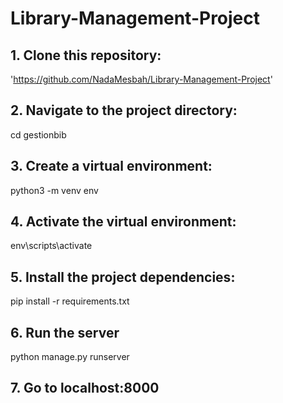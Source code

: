 # Library-Management-Project
## 1. Clone this repository: 
'https://github.com/NadaMesbah/Library-Management-Project'
## 2. Navigate to the project directory:
  cd gestionbib
## 3. Create a virtual environment:
  python3 -m venv env
## 4. Activate the virtual environment:
   env\scripts\activate
## 5. Install the project dependencies:
  pip install -r requirements.txt
## 6. Run the server
  python manage.py runserver
## 7. Go to localhost:8000
